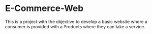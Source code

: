 # E-Commerce-Web
This is a project with the objective to develop a basic website where a consumer is provided with a Products where they can take a service.

